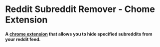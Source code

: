 # Reddit Subreddit Remover - Chome Extension

#### A [chrome extension](https://chrome.google.com/webstore/detail/reddit-subreddit-remover/flinhdjdbnbfpafcbiieohfcidjkmnog?hl=en) that allows you to hide specified subreddits from your reddit feed.



